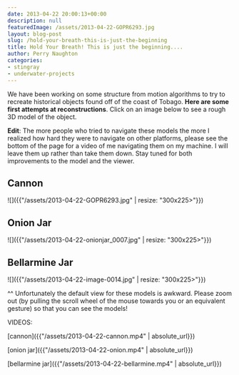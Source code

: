 ```yaml
---
date: 2013-04-22 20:00:13+00:00
description: null
featuredImage: /assets/2013-04-22-GOPR6293.jpg
layout: blog-post
slug: /hold-your-breath-this-is-just-the-beginning
title: Hold Your Breath! This is just the beginning....
author: Perry Naughton
categories:
- stingray
- underwater-projects
---
```


We have been working on some structure from motion algorithms to try to recreate historical objects found off of the coast of Tobago. **Here are some first attempts at reconstructions**. Click on an image below to see a rough 3D model of the object.

**Edit**: The more people who tried to navigate these models the more I realized how hard they were to navigate on other platforms, please see the bottom of the page for a video of me navigating them on my machine. I will leave them up rather than take them down. Stay tuned for both improvements to the model and the viewer.


## Cannon

![]({{"/assets/2013-04-22-GOPR6293.jpg" | resize: "300x225>"}})

## Onion Jar
![]({{"/assets/2013-04-22-onionjar_0007.jpg" | resize: "300x225>"}})

## Bellarmine Jar
![]({{"/assets/2013-04-22-image-0014.jpg" | resize: "300x225>"}})

<!-- ** The links require browser support for WebGL. To see if you have WebGL, please navigate [here](http://get.webgl.org/) -->

^^ Unfortunately the default view for these models is awkward. Please zoom out (by pulling the scroll wheel of the mouse towards you or an equivalent gesture) so that you can see the models!

VIDEOS:

[cannon]({{"/assets/2013-04-22-cannon.mp4" | absolute_url}})

[onion jar]({{"/assets/2013-04-22-onion.mp4" | absolute_url}})

[bellarmine jar]({{"/assets/2013-04-22-bellarmine.mp4" | absolute_url}})

